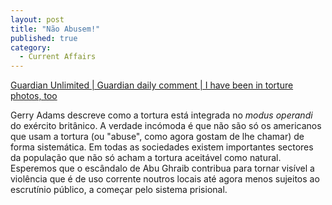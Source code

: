 ```yaml
---
layout: post
title: "Não Abusem!"
published: true
category:
  - Current Affairs
---
```

<p><a title="Guardian Unlimited | Guardian daily comment | I have been in torture photos, too" href="http://www.guardian.co.uk/comment/story/0,3604,1231978,00.html">Guardian Unlimited | Guardian daily comment | I have been in torture photos, too</a></p>
<p>Gerry Adams descreve como a tortura está integrada no <em>modus operandi</em> do exército britânico. A verdade incómoda é que não são só os americanos que usam a tortura (ou "abuse", como agora gostam de lhe chamar) de forma sistemática. Em todas as sociedades existem importantes sectores da população que não só acham a tortura aceitável como natural. Esperemos que o escândalo de Abu Ghraib contribua para tornar visível a violência que é de uso corrente noutros locais até agora menos sujeitos ao escrutínio público, a começar pelo sistema prisional.


